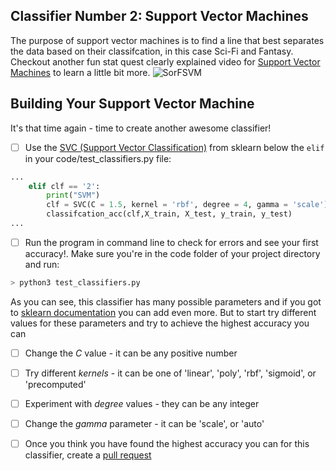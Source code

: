 ## Classifier  Number 2: Support Vector Machines
The purpose of support vector machines is to find a line that best separates the data based on their classifcation, in this case Sci-Fi and Fantasy. Checkout another fun stat quest clearly explained video for [Support Vector Machines](https://www.youtube.com/embed/efR1C6CvhmE?start=42&end=405) to learn a little bit more.
![SorFSVM](https://user-images.githubusercontent.com/45152371/87999447-b2701980-caaf-11ea-8bb5-716b31025ba8.png)

## Building Your Support Vector Machine
It's that time again - time to create another awesome classifier!
- [ ] Use the [SVC (Support Vector Classification)](https://scikit-learn.org/stable/modules/generated/sklearn.svm.SVC.html) from sklearn below the `elif` in your code/test_classifiers.py file:
```python
...
    elif clf == '2':
        print("SVM")
        clf = SVC(C = 1.5, kernel = 'rbf', degree = 4, gamma = 'scale')# your code
        classifcation_acc(clf,X_train, X_test, y_train, y_test)
...
```
- [ ] Run the program in command line to check for errors and see your first accuracy!. Make sure you're in the code folder of your project directory and run:
```sh
> python3 test_classifiers.py
```
As you can see, this classifier has many possible parameters and if you got to [sklearn documentation](https://scikit-learn.org/stable/modules/generated/sklearn.svm.SVC.html) you can add even more.
But to start try different values for these parameters and try to achieve the highest accuracy you can
- [ ] Change the *C* value - it can be any positive number
- [ ] Try different *kernels* - it can be one of 'linear', 'poly', 'rbf', 'sigmoid', or 'precomputed'
- [ ] Experiment with *degree* values - they can be any integer
- [ ] Change the *gamma* parameter - it can be 'scale', or  'auto'

- [ ] Once you think you have found the highest accuracy you can for this classifier, create a [pull request](https://help.github.com/en/github/collaborating-with-issues-and-pull-requests/creating-a-pull-request)
